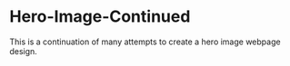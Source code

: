 # Hero-Image-Continued
This is a continuation of many attempts to create a hero image webpage design.
